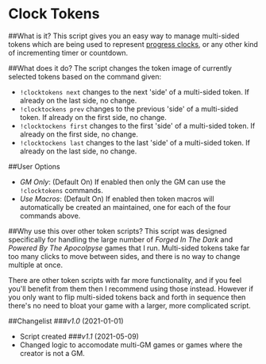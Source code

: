 # Clock Tokens

##What is it?
This script gives you an easy way to manage multi-sided tokens which are being used to represent [progress clocks](http://bladesinthedark.com/progress-clocks), or any other kind of incrementing timer or countdown.

##What does it do?
The script changes the token image of currently selected tokens based on the command given:
* ``!clocktokens next`` changes to the next 'side' of a multi-sided token. If already on the last side, no change.
* ``!clocktockens prev`` changes to the previous 'side' of a multi-sided token. If already on the first side, no change.
* ``!clocktockens first`` changes to the first 'side' of a multi-sided token. If already on the first side, no change.
* ``!clocktockens last`` changes to the last 'side' of a multi-sided token. If already on the last side, no change.

##User Options
* _GM Only_: (Default On) If enabled then only the GM can use the ``!clocktokens`` commands.
* _Use Macros_: (Default On) If enabled then token macros will automatically be created an maintained, one for each of the four commands above.

##Why use this over other token scripts?
This script was designed specifically for handling the large number of _Forged In The Dark_ and _Powered By The Apocolpyse_ games that I run. Multi-sided tokens take far too many clicks to move between sides, and there is no way to change multiple at once.

There are other token scripts with far more functionality, and if you feel you'll benefit from them then I recommend using those instead. However if you only want to flip multi-sided tokens back and forth in sequence then there's no need to bloat your game with a larger, more complicated script.

##Changelist
###_v1.0_ (2021-01-01)
* Script created
###_v1.1_ (2021-05-09)
* Changed logic to accomodate multi-GM games or games where the creator is not a GM.
